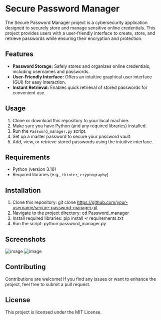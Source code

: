 # Secure Password Manager

The Secure Password Manager project is a cybersecurity application designed to securely store and manage sensitive online credentials. This project provides users with a user-friendly interface to create, store, and retrieve passwords while ensuring their encryption and protection.

## Features

- **Password Storage:** Safely stores and organizes online credentials, including usernames and passwords.
- **User-Friendly Interface:** Offers an intuitive graphical user interface (GUI) for easy interaction.
- **Instant Retrieval:** Enables quick retrieval of stored passwords for convenient use.

## Usage

1. Clone or download this repository to your local machine.
2. Make sure you have Python (and any required libraries) installed.
3. Run the `Password_manager.py` script.
4. Set up a master password to secure your password vault.
5. Add, view, or retrieve stored passwords using the intuitive interface.

## Requirements

- Python (version 3.10)
- Required libraries (e.g., `tkinter`, `cryptography`)

## Installation

1. Clone this repository:
   git clone https://github.com/your-username/secure-password-manager.git
2. Navigate to the project directory:
   cd Password_manager
3. Install required libraries:
   pip install -r requirements.txt
4. Run the script:
   python password_manager.py
   
## Screenshots
![image](https://github.com/divyaparmar1/Password_manager/assets/112643573/26335337-b495-44d5-b66e-f392b15d768c)
![image](https://github.com/divyaparmar1/Password_manager/assets/112643573/2bea0472-19a0-46b2-a9d9-38fffe0aca14)

## Contributing
Contributions are welcome! If you find any issues or want to enhance the project, feel free to submit a pull request.

## License
This project is licensed under the MIT License.
